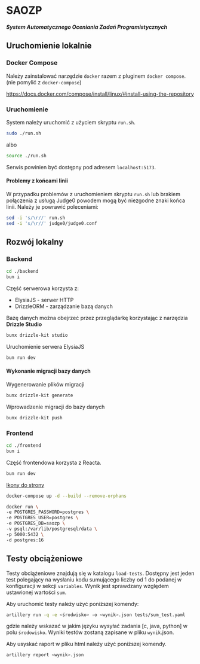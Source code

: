 # SAOZP

**_System Automatycznego Oceniania Zadań Programistycznych_**

## Uruchomienie lokalnie

### Docker Compose

Należy zainstalować narzędzie `docker` razem z pluginem `docker compose`.  
(nie pomylić z `docker-compose`)

https://docs.docker.com/compose/install/linux/#install-using-the-repository

### Uruchomienie

System należy uruchomić z użyciem skryptu `run.sh`.

```bash
sudo ./run.sh
```

albo

```bash
source ./run.sh
```

Serwis powinien być dostępny pod adresem `localhost:5173`.

#### Problemy z końcami linii

W przypadku problemów z uruchomieniem skryptu `run.sh` lub brakiem połączenia z usługą Judge0 powodem mogą być niezgodne znaki końca linii.
Należy je powrawić poleceniami:

```bash
sed -i 's/\r//' run.sh
sed -i 's/\r//' judge0/judge0.conf
```

## Rozwój lokalny

### Backend

```bash
cd ./backend
bun i
```

Część serwerowa korzysta z:

- ElysiaJS - serwer HTTP
- DrizzleORM - zarządzanie bazą danych

Bazę danych można obejrzeć przez przeglądarkę korzystając z narzędzia **Drizzle Studio**

```bash
bunx drizzle-kit studio
```

Uruchomienie serwera ElysiaJS

```bash
bun run dev
```

#### Wykonanie migracji bazy danych

Wygenerowanie plików migracji

```bash
bunx drizzle-kit generate
```

Wprowadzenie migracji do bazy danych

```bash
bunx drizzle-kit push
```

### Frontend

```bash
cd ./frontend
bun i
```

Część frontendowa korzysta z Reacta.

```bash
bun run dev
```

[Ikony do strony](https://react-icons.github.io/react-icons/icons/hi/)

```bash
docker-compose up -d --build --remove-orphans
```

```bash
docker run \
-e POSTGRES_PASSWORD=postgres \
-e POSTGRES_USER=postgres \
-e POSTGRES_DB=saozp \
-v psql:/var/lib/postgresql/data \
-p 5000:5432 \
-d postgres:16
```

## Testy obciążeniowe

Testy obciążeniowe znajdują się w katalogu `load-tests`.
Dostępny jest jeden test polegający na wysłaniu kodu sumującego liczby od 1 do podanej w konfiguracji w sekcji `variables`.
Wynik jest sprawdzany względem ustawionej wartości `sum`.

Aby uruchomić testy należy użyć poniższej komendy:

```bash
artillery run -q -e <środwisko> -o <wynik>.json tests/sum_test.yaml
```

gdzie należy wskazać w jakim języku wysyłać zadania [c, java, python] w polu `środowisko`.
Wyniki testów zostaną zapisane w pliku `wynik`.json.

Aby usyskać raport w pliku html należy użyć poniższej komendy.

```bash
artillery report <wynik>.json
```
